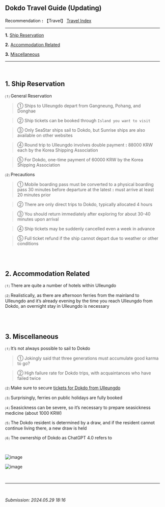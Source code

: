 ## **Dokdo Travel Guide** (Updating)

Recommendation **:** 【Travel】 [Travel Index](https://jb243.github.io/pages/category//)

---

**1.** [Ship Reservation](#1-ship-reservation)

**2.** [Accommodation Related](#2-accommodation-related)

**3.** [Miscellaneous](#3-miscellaneous)

---

<br>

## **1\. Ship Reservation**

 ⑴ General Reservation

> ① Ships to Ulleungdo depart from Gangneung, Pohang, and Donghae

> ② Ship tickets can be booked through `Island you want to visit`

> ③ Only SeaStar ships sail to Dokdo, but Sunrise ships are also available on other websites

> ④ Round trip to Ulleungdo involves double payment **:** 88000 KRW each by the Korea Shipping Association

> ⑤ For Dokdo, one-time payment of 60000 KRW by the Korea Shipping Association

 ⑵ Precautions

> ① Mobile boarding pass must be converted to a physical boarding pass 30 minutes before departure at the latest **:** must arrive at least 20 minutes prior

> ② There are only direct trips to Dokdo, typically allocated 4 hours

> ③ You should return immediately after exploring for about 30-40 minutes upon arrival

> ④ Ship tickets may be suddenly cancelled even a week in advance

> ⑤ Full ticket refund if the ship cannot depart due to weather or other conditions

<br>

<br>

## **2\. Accommodation Related**

 ⑴ There are quite a number of hotels within Ulleungdo

 ⑵ Realistically, as there are afternoon ferries from the mainland to Ulleungdo and it’s already evening by the time you reach Ulleungdo from Dokdo, an overnight stay in Ulleungdo is necessary

<br>

<br>

## **3\. Miscellaneous**

⑴ It’s not always possible to sail to Dokdo

> ① Jokingly said that three generations must accumulate good karma to go?

> ② High failure rate for Dokdo trips, with acquaintances who have failed twice

⑵ Make sure to secure [tickets for Dokdo from Ulleungdo](https://m.blog.naver.com/mliysarang/223247990882)

⑶ Surprisingly, ferries on public holidays are fully booked

⑷ Seasickness can be severe, so it’s necessary to prepare seasickness medicine (about 1000 KRW)

⑸ The Dokdo resident is determined by a draw, and if the resident cannot continue living there, a new draw is held

⑹ The ownership of Dokdo as ChatGPT 4.0 refers to

<br>

![image](https://github.com/JB243/jb243.github.io/assets/55747737/400f3a68-0f2e-40a9-a69d-bfc75a8b5c32)

![image](https://github.com/JB243/jb243.github.io/assets/55747737/3a9e6628-eb14-46bd-9569-0a34b0abdf4c)

<br>

---

<br>

_Submission: 2024.05.29 18:16_
